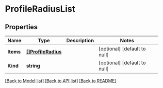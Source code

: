 # ProfileRadiusList

## Properties
Name | Type | Description | Notes
------------ | ------------- | ------------- | -------------
**Items** | [**[]ProfileRadius**](profile_radius.md) |  | [optional] [default to null]
**Kind** | **string** |  | [optional] [default to null]

[[Back to Model list]](../README.md#documentation-for-models) [[Back to API list]](../README.md#documentation-for-api-endpoints) [[Back to README]](../README.md)



